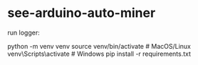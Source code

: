 # see-arduino-auto-miner

run logger:

python -m venv venv
source venv/bin/activate  # MacOS/Linux
venv\Scripts\activate  # Windows
pip install -r requirements.txt